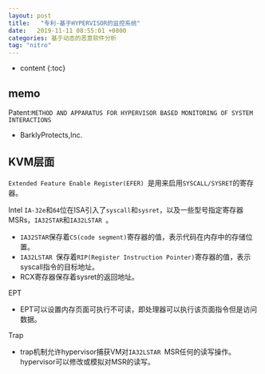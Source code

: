 ```yaml
---
layout: post
title:   "专利-基于HYPERVISOR的监控系统"
date:   2019-11-11 08:55:01 +0800
categories: 基于动态的恶意软件分析
tag: "nitro"
---
```


* content
{:toc}




## memo

Patent:`METHOD AND APPARATUS FOR HYPERVISOR BASED MONITORING OF SYSTEM INTERACTIONS `

* BarklyProtects,Inc. 

## KVM层面

`Extended Feature Enable Register(EFER) `是用来启用`SYSCALL/SYSRET`的寄存器。

Intel `IA-32e`和`64`位在ISA引入了`syscall`和`sysret`，以及一些型号指定寄存器MSRs，`IA32STAR`和`IA32LSTAR `。

* `IA32STAR`保存着`CS(code segment)`寄存器的值，表示代码在内存中的存储位置。
* `IA32LSTAR `保存着`RIP(Register Instruction Pointer)`寄存器的值，表示syscall指令的目标地址。
* RCX寄存器保存着sysret的返回地址。

EPT

* EPT可以设置内存页面可执行不可读，即处理器可以执行该页面指令但是访问数据。

Trap

* trap机制允许hypervisor捕获VM对`IA32LSTAR `MSR任何的读写操作。hypervisor可以修改或模拟对MSR的读写。



